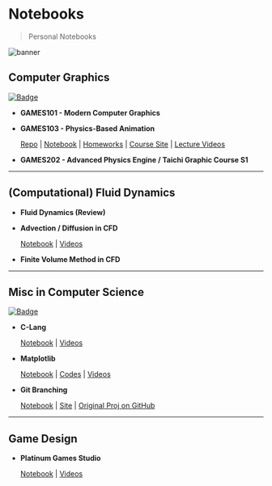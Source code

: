 # Notebooks

> Personal Notebooks

![banner](https://nikucyan.github.io/assets/img/Notebooks_banner.jpg)

## Computer Graphics

[![Badge](https://img.shields.io/badge/CG__Notes-Repo%20-informational)](https://github.com/Nikucyan/Notes_of_Graphics/tree/main)

- **GAMES101 - Modern Computer Graphics**

- **GAMES103 - Physics-Based Animation**

  [Repo](https://github.com/Nikucyan/Notes_of_Graphics/tree/main/GAMES103) | [Notebook](https://nikucyan.github.io/sources/Notebooks/Graphics/GAMES103.html) | [Homeworks](https://Nikucyan.github.io/sources/Notebooks/Graphics/GAMES103_Homework) | [Course Site](http://games-cn.org/games103/) | [Lecture Videos](https://www.bilibili.com/video/BV12Q4y1S73g) 
  
- **GAMES202 - Advanced Physics Engine / Taichi Graphic Course S1**

---

## (Computational) Fluid Dynamics

- **Fluid Dynamics (Review)**

- **Advection / Diffusion in CFD**

  [Notebook](https://nikucyan.github.io/sources/Notebooks/CFD/Adv_Diff.html) | [Videos](https://www.bilibili.com/video/BV13E411B7bK)

- **Finite Volume Method in CFD**

---

## Misc in Computer Science

[![Badge](https://img.shields.io/badge/Misc__Notes-Repo%20-informational)](https://github.com/Nikucyan/Notes_of_Misc)

- **C-Lang** 

  [Notebook](https://nikucyan.github.io/sources/Notebooks/Misc/C) | [Videos](https://www.bilibili.com/video/BV1Q44y1x7Q4)

- **Matplotlib** 

  [Notebook](https://nikucyan.github.io/sources/Notebooks/Misc/Matplotlib) | [Codes](https://github.com/Nikucyan/Notes_of_Misc/tree/main/Matplotlib/Scripts) | [Videos](https://www.bilibili.com/video/BV1Jx411L7LU)

- **Git Branching** 

  [Notebook](https://nikucyan.github.io/sources/Notebooks/Misc/Git) | [Site](https://learngitbranching.js.org/?NODEMO) | [Original Proj on GitHub](https://github.com/pcottle/learnGitBranching)

---

## Game Design

- **Platinum Games Studio** 

  [Notebook](https://nikucyan.github.io/sources/Notebooks/Game_Design/Platinium_Games_Course) | [Videos](https://www.bilibili.com/cheese/play/ep11043)

